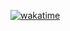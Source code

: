 [![wakatime](https://wakatime.com/badge/github/GravityScriptsV2/LicensePlateChanger.svg)](https://wakatime.com/badge/github/GravityScriptsV2/LicensePlateChanger)
